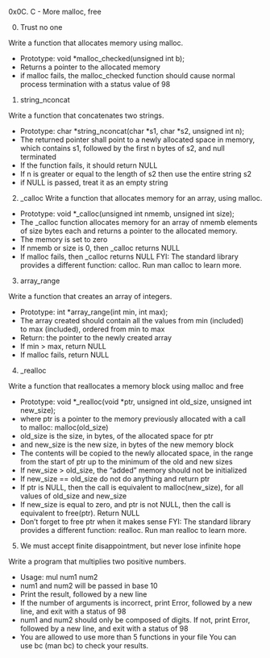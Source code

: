 0x0C. C - More malloc, free

0. Trust no one

Write a function that allocates memory using malloc.
* Prototype: void *malloc_checked(unsigned int b);
* Returns a pointer to the allocated memory
* if malloc fails, the malloc_checked function should cause normal process termination with a status value of 98

1. string_nconcat

Write a function that concatenates two strings.
* Prototype: char *string_nconcat(char *s1, char *s2, unsigned int n);
* The returned pointer shall point to a newly allocated space in memory, which contains s1, followed by the first n bytes of s2, and null terminated
* If the function fails, it should return NULL
* If n is greater or equal to the length of s2 then use the entire string s2
* if NULL is passed, treat it as an empty string

2. _calloc
Write a function that allocates memory for an array, using malloc.
* Prototype: void *_calloc(unsigned int nmemb, unsigned int size);
* The _calloc function allocates memory for an array of nmemb elements of size bytes each and returns a pointer to the allocated memory.
* The memory is set to zero
* If nmemb or size is 0, then _calloc returns NULL
* If malloc fails, then _calloc returns NULL
FYI: The standard library provides a different function: calloc. Run man calloc to learn more.

3. array_range

Write a function that creates an array of integers.
* Prototype: int *array_range(int min, int max);
* The array created should contain all the values from min (included) to max (included), ordered from min to max
* Return: the pointer to the newly created array
* If min > max, return NULL
* If malloc fails, return NULL

4. _realloc

Write a function that reallocates a memory block using malloc and free
* Prototype: void *_realloc(void *ptr, unsigned int old_size, unsigned int new_size);
* where ptr is a pointer to the memory previously allocated with a call to malloc: malloc(old_size)
* old_size is the size, in bytes, of the allocated space for ptr
* and new_size is the new size, in bytes of the new memory block
* The contents will be copied to the newly allocated space, in the range from the start of ptr up to the minimum of the old and new sizes
* If new_size > old_size, the “added” memory should not be initialized
* If new_size == old_size do not do anything and return ptr
* If ptr is NULL, then the call is equivalent to malloc(new_size), for all values of old_size and new_size
* If new_size is equal to zero, and ptr is not NULL, then the call is equivalent to free(ptr). Return NULL
* Don’t forget to free ptr when it makes sense
FYI: The standard library provides a different function: realloc. Run man realloc to learn more.

5. We must accept finite disappointment, but never lose infinite hope

Write a program that multiplies two positive numbers.
* Usage: mul num1 num2
* num1 and num2 will be passed in base 10
* Print the result, followed by a new line
* If the number of arguments is incorrect, print Error, followed by a new line, and exit with a status of 98
* num1 and num2 should only be composed of digits. If not, print Error, followed by a new line, and exit with a status of 98
* You are allowed to use more than 5 functions in your file
You can use bc (man bc) to check your results.

